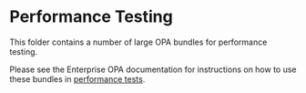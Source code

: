 # Performance Testing

This folder contains a number of large OPA bundles for performance testing.

Please see the Enterprise OPA documentation for instructions on how to use these bundles
in [performance tests](https://docs.styra.comenterprise-opa/performance-testing).
